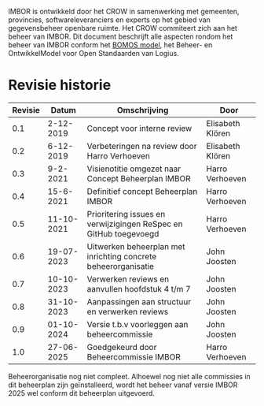 IMBOR is ontwikkeld door het CROW in samenwerking met gemeenten, provincies, softwareleveranciers en experts op het gebied van gegevensbeheer openbare ruimte. Het CROW commiteert zich aan het beheer van IMBOR. Dit document beschrijft alle aspecten rondom het beheer van IMBOR conform het [BOMOS model](https://www.logius.nl/diensten/bomos), het Beheer- en OntwikkelModel voor Open Standaarden van Logius. 

# Revisie historie 

| Revisie | Datum     | Omschrijving                                       | Door             |
|---------|-----------|----------------------------------------------------|------------------|
| 0.1     | 2-12-2019 | Concept voor interne review                        | Elisabeth Klören |
| 0.2     | 6-12-2019 | Verbeteringen na review door Harro Verhoeven       | Elisabeth Klören |
| 0.3     | 9-2-2021  | Visienotitie omgezet naar Concept Beheerplan IMBOR | Harro Verhoeven  |
| 0.4	|  15-6-2021     |	    Definitief concept Beheerplan IMBOR | Harro Verhoeven
| 0.5    |	11-10-2021  | 	    Prioritering issues en verwijzigingen ReSpec en GitHub toegevoegd | Harro Verhoeven |
| 0.6   |	19-07-2023  | 	    Uitwerken beheerplan met inrichting concrete beheerorganisatie	| John Joosten |
| 0.7    |	10-10-2023   |  	Verwerken reviews en aanvullen hoofdstuk 4 t/m 7 | John Joosten |
| 0.8   |   31-10-2023  |       Aanpassingen aan structuur en verwerken reviews | John Joosten  | 
| 0.9   |   01-10-2024  |       Versie t.b.v voorleggen aan beheercommissie | John Joosten  | 
| 1.0  |   27-06-2025  |       Goedgekeurd door Beheercommissie IMBOR | Harro Verhoeven   | 

<aside class="advisement" title=Beheerplan status>
Beheerorganisatie nog niet compleet. Alhoewel nog niet alle commissies in dit beheerplan zijn geïnstalleerd, wordt het beheer vanaf versie IMBOR 2025 wel conform dit beheerplan uitgevoerd.
</asdie class>